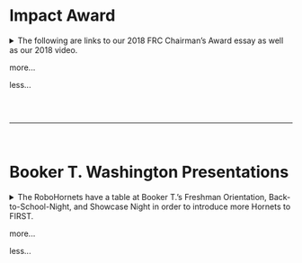 <!--
This file uses markdown. If you need to know more about markdown, visit https://github.com/CaedmonMyers/untitled-repo/wiki/Markdown-Basics
-->


<!--Start of Outreach Feed. Add new articles to the top-->


# Impact Award
<details class="detailsContainer">
    <summary class="pointerHover">The following are links to our 2018 FRC Chairman’s Award essay as well as our 2018 video.
    <p id="moreButtonStatus" class="expand"> more...</p>
    <p id="lessButtonStatus" class="expand"> less...</p></summary>
    The Chairman’s Award recognizes a team that exemplifies FIRST values: a team that other teams can look up to. This team embodies all the ideals of FIRST including gracious professionalism. The award application includes an essay in addition to short answer responses and a video, all of which explain how our team exemplifies the ideals of FIRST.
</details>

<br><hr><br><!--__________Separator for outreach items__________-->

# Booker T. Washington Presentations
<details class="detailsContainer">
    <summary class="pointerHover">The RoboHornets have a table at Booker T.’s Freshman Orientation, Back-to-School-Night, and Showcase Night in order to introduce more Hornets to FIRST.
    <p id="moreButtonStatus" class="expand"> more...</p>
    <p id="lessButtonStatus" class="expand"> less...</p></summary>
     These are our biggest recruiting opportunities each year year. In addition to appearing at showcases, we give presentations to freshman at the beginning of the year to encourage rookies to join our team . We also appear at school events, like tail gates, to show what our team does. The presentations bring awareness to FIRST events and the importance of STEM within our school.
</details>